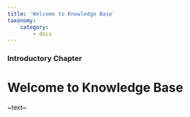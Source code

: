 ```yaml
---
title: 'Welcome to Knowledge Base'
taxonomy:
    category:
        - docs
---
```


### Introductory Chapter

# Welcome to Knowledge Base

~text~